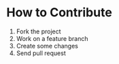 # How to Contribute

1. Fork the project
2. Work on a feature branch
3. Create some changes
4. Send pull request
